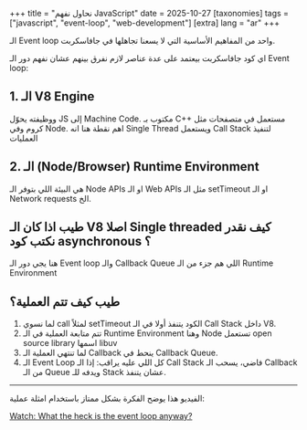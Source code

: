 +++
title = "نحاول نفهم JavaScript"
date = 2025-10-27
[taxonomies]
tags = ["javascript", "event-loop", "web-development"]
[extra]
lang = "ar"
+++

الـ Event loop واحد من المفاهيم الأساسية التي لا يسعنا تجاهلها في جافاسكربت.

اي كود جافاسكربت بيعتمد على عدة عناصر لازم نفرق بينهم عشان نفهم دور الـ Event loop:

## 1. الـ V8 Engine

ووظيفته يحوّل JS إلى Machine Code. مكتوب بـ C++ مستعمل في متصفحات مثل كروم وفي Node. اهم نقطة هنا انه Single Thread ويستعمل Call Stack لتنفيذ العمليات

## 2. الـ (Node/Browser) Runtime Environment

هي البيئة اللي بتوفر الـ Node APIs او الـ Web APIs مثل الـ setTimeout او الـ Network requests الخ.

## طيب اذا كان الـ V8 اصلا Single threaded كيف نقدر نكتب كود asynchronous ؟

هنا يجي دور الـ Event loop والـ Callback Queue اللي هم جزء من الـ Runtime Environment

## طيب كيف تتم العملية؟

1. لما نسوي call لمثلاً setTimeout الكود يتنفذ أولا في الـ Call Stack داخل V8.
2. تتم متابعة العملية في الـ Runtime Environment وهنا Node تستعمل open source library اسمها libuv
3. لما تنتهي العملية الـ Callback ينحط في Callback Queue.
4. الـ Event Loop كل اللي عليه يراقب: إذا الـ Call Stack فاضي، يسحب الـ Callback من الـ Queue ويدفه للـ Stack عشان يتنفذ.

---

الفيديو هذا يوضح الفكرة بشكل ممتاز باستخدام امثلة عملية:

[Watch: What the heck is the event loop anyway?](https://www.youtube.com/watch?v=8aGhZQkoFbQ)
